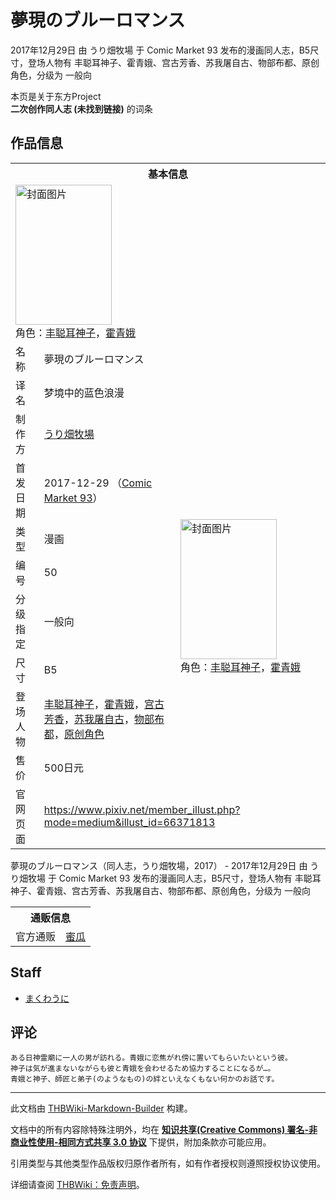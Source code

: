 # 夢現のブルーロマンス

<!-- source html: G:\repos\THBWiki-Markdown-Builder\THBWikiMarkdown\Temp\main\3\31\ns0%3A%E5%A4%A2%E7%8F%BE%E3%81%AE%E3%83%96%E3%83%AB%E3%83%BC%E3%83%AD%E3%83%9E%E3%83%B3%E3%82%B9.html -->

2017年12月29日 由 うり畑牧場 于 Comic Market 93 发布的漫画同人志，B5尺寸，登场人物有 丰聪耳神子、霍青娥、宫古芳香、苏我屠自古、物部布都、原创角色，分级为 一般向

本页是关于东方Project  
 **二次创作同人志 (未找到链接)** 的词条

## 作品信息

<table><tbody><tr><th colspan="3">基本信息</th></tr><tr><td class="cover-artwork-mobile" colspan="2"><a href="./文件-夢現のブルーロマンス封面.jpg.md" class="image" title="封面图片"><img alt="封面图片" src="https://upload.thwiki.cc/thumb/8/86/%E5%A4%A2%E7%8F%BE%E3%81%AE%E3%83%96%E3%83%AB%E3%83%BC%E3%83%AD%E3%83%9E%E3%83%B3%E3%82%B9%E5%B0%81%E9%9D%A2.jpg/154px-%E5%A4%A2%E7%8F%BE%E3%81%AE%E3%83%96%E3%83%AB%E3%83%BC%E3%83%AD%E3%83%9E%E3%83%B3%E3%82%B9%E5%B0%81%E9%9D%A2.jpg" decoding="async" loading="lazy" width="154" height="224" srcset="https://upload.thwiki.cc/thumb/8/86/%E5%A4%A2%E7%8F%BE%E3%81%AE%E3%83%96%E3%83%AB%E3%83%BC%E3%83%AD%E3%83%9E%E3%83%B3%E3%82%B9%E5%B0%81%E9%9D%A2.jpg/231px-%E5%A4%A2%E7%8F%BE%E3%81%AE%E3%83%96%E3%83%AB%E3%83%BC%E3%83%AD%E3%83%9E%E3%83%B3%E3%82%B9%E5%B0%81%E9%9D%A2.jpg 1.5x, https://upload.thwiki.cc/thumb/8/86/%E5%A4%A2%E7%8F%BE%E3%81%AE%E3%83%96%E3%83%AB%E3%83%BC%E3%83%AD%E3%83%9E%E3%83%B3%E3%82%B9%E5%B0%81%E9%9D%A2.jpg/308px-%E5%A4%A2%E7%8F%BE%E3%81%AE%E3%83%96%E3%83%AB%E3%83%BC%E3%83%AD%E3%83%9E%E3%83%B3%E3%82%B9%E5%B0%81%E9%9D%A2.jpg 2x" data-file-width="688" data-file-height="1000"></a><div class="cover-char">角色：<a href="./丰聪耳神子.md" title="丰聪耳神子">丰聪耳神子</a>，<a href="./霍青娥.md" title="霍青娥">霍青娥</a></div></td>
</tr><tr><td class="label">名称</td><td colspan="2"> 夢現のブルーロマンス </td></tr><tr><td class="label">译名</td><td colspan="2"> 梦境中的蓝色浪漫 </td></tr><tr><td class="label">制作方</td><td><a href="./うり畑牧場.md" title="うり畑牧場">うり畑牧場</a></td><td class="cover-artwork" rowspan="8" style="min-width:224px;"><a href="./文件-夢現のブルーロマンス封面.jpg.md" class="image" title="封面图片"><img alt="封面图片" src="https://upload.thwiki.cc/thumb/8/86/%E5%A4%A2%E7%8F%BE%E3%81%AE%E3%83%96%E3%83%AB%E3%83%BC%E3%83%AD%E3%83%9E%E3%83%B3%E3%82%B9%E5%B0%81%E9%9D%A2.jpg/154px-%E5%A4%A2%E7%8F%BE%E3%81%AE%E3%83%96%E3%83%AB%E3%83%BC%E3%83%AD%E3%83%9E%E3%83%B3%E3%82%B9%E5%B0%81%E9%9D%A2.jpg" decoding="async" loading="lazy" width="154" height="224" srcset="https://upload.thwiki.cc/thumb/8/86/%E5%A4%A2%E7%8F%BE%E3%81%AE%E3%83%96%E3%83%AB%E3%83%BC%E3%83%AD%E3%83%9E%E3%83%B3%E3%82%B9%E5%B0%81%E9%9D%A2.jpg/231px-%E5%A4%A2%E7%8F%BE%E3%81%AE%E3%83%96%E3%83%AB%E3%83%BC%E3%83%AD%E3%83%9E%E3%83%B3%E3%82%B9%E5%B0%81%E9%9D%A2.jpg 1.5x, https://upload.thwiki.cc/thumb/8/86/%E5%A4%A2%E7%8F%BE%E3%81%AE%E3%83%96%E3%83%AB%E3%83%BC%E3%83%AD%E3%83%9E%E3%83%B3%E3%82%B9%E5%B0%81%E9%9D%A2.jpg/308px-%E5%A4%A2%E7%8F%BE%E3%81%AE%E3%83%96%E3%83%AB%E3%83%BC%E3%83%AD%E3%83%9E%E3%83%B3%E3%82%B9%E5%B0%81%E9%9D%A2.jpg 2x" data-file-width="688" data-file-height="1000"></a><div class="cover-char">角色：<a href="./丰聪耳神子.md" title="丰聪耳神子">丰聪耳神子</a>，<a href="./霍青娥.md" title="霍青娥">霍青娥</a></div></td>
</tr><tr><td class="label">首发日期</td><td>2017-12-29&#160;（<a href="/展会作品列表?e=Comic+Market%2393">Comic Market 93</a>）</td></tr><tr><td class="label">类型</td><td>漫画</td></tr><tr><td class="label">编号</td><td>50</td></tr><tr><td class="label">分级指定</td><td>一般向</td></tr><tr><td class="label">尺寸</td><td>B5</td></tr><tr><td class="label">登场人物</td><td><a href="./丰聪耳神子.md" title="丰聪耳神子">丰聪耳神子</a>，<a href="./霍青娥.md" title="霍青娥">霍青娥</a>，<a href="./宫古芳香.md" title="宫古芳香">宫古芳香</a>，<a href="./苏我屠自古.md" title="苏我屠自古">苏我屠自古</a>，<a href="./物部布都.md" title="物部布都">物部布都</a>，<a href="/index.php?title=%E5%8E%9F%E5%88%9B%E8%A7%92%E8%89%B2&amp;action=edit&amp;redlink=1" class="new" title="原创角色（页面不存在）">原创角色</a></td></tr><tr><td class="label">售价</td><td>500日元</td></tr>
<tr><td class="label">官网页面</td><td colspan="2"><a rel="nofollow" class="external free" href="https://www.pixiv.net/member_illust.php?mode=medium&amp;illust_id=66371813">https://www.pixiv.net/member_illust.php?mode=medium&amp;illust_id=66371813</a></td></tr></tbody></table>

夢現のブルーロマンス（同人志，うり畑牧場，2017） - 2017年12月29日 由 うり畑牧場 于 Comic Market 93 发布的漫画同人志，B5尺寸，登场人物有 丰聪耳神子、霍青娥、宫古芳香、苏我屠自古、物部布都、原创角色，分级为 一般向

<table><tbody><tr><th colspan="3">通贩信息</th></tr><tr><td class="label">官方通贩</td><td colspan="2"><a rel="nofollow" class="external text" href="https://www.melonbooks.co.jp/detail/detail.php?product_id=322866">蜜瓜</a></td></tr></tbody></table>



## Staff
- [まくわうに](./まくわうに.md)


## 评论
```
ある日神霊廟に一人の男が訪れる。青娥に恋焦がれ傍に置いてもらいたいという彼。
神子は気が進まないながらも彼と青娥を会わせるため協力することになるが…。
青娥と神子、師匠と弟子(のようなもの)の絆といえなくもない何かのお話です。
```

  
  

  





---

此文档由 [THBWiki-Markdown-Builder](https://github.com/Delsin-Yu/THBWiki-Markdown-Builder) 构建。

文档中的所有内容除特殊注明外，均在 [**知识共享(Creative Commons) 署名-非商业性使用-相同方式共享 3.0 协议**](https://creativecommons.org/licenses/by-sa/3.0/deed.zh-hans) 下提供，附加条款亦可能应用。

引用类型与其他类型作品版权归原作者所有，如有作者授权则遵照授权协议使用。

详细请查阅 [THBWiki：免责声明](https://thbwiki.cc/THBWiki:%E5%85%8D%E8%B4%A3%E5%A3%B0%E6%98%8E)。

